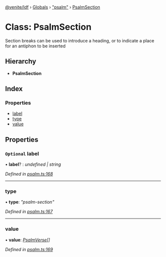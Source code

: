 [@venite/ldf](../README.md) › [Globals](../globals.md) › ["psalm"](../modules/_psalm_.md) › [PsalmSection](_psalm_.psalmsection.md)

# Class: PsalmSection

Section breaks can be used to introduce a heading, or to indicate a place for an antiphon to be inserted

## Hierarchy

* **PsalmSection**

## Index

### Properties

* [label](_psalm_.psalmsection.md#optional-label)
* [type](_psalm_.psalmsection.md#type)
* [value](_psalm_.psalmsection.md#value)

## Properties

### `Optional` label

• **label**? : *undefined | string*

*Defined in [psalm.ts:168](https://github.com/gbj/venite/blob/af8bf378/ldf/src/psalm.ts#L168)*

___

###  type

• **type**: *"psalm-section"*

*Defined in [psalm.ts:167](https://github.com/gbj/venite/blob/af8bf378/ldf/src/psalm.ts#L167)*

___

###  value

• **value**: *[PsalmVerse](_psalm_.psalmverse.md)[]*

*Defined in [psalm.ts:169](https://github.com/gbj/venite/blob/af8bf378/ldf/src/psalm.ts#L169)*
